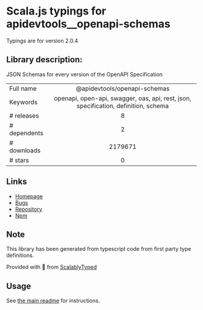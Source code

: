 
# Scala.js typings for apidevtools__openapi-schemas

Typings are for version 2.0.4

## Library description:
JSON Schemas for every version of the OpenAPI Specification

|                    |                 |
| ------------------ | :-------------: |
| Full name          | @apidevtools/openapi-schemas |
| Keywords           | openapi, open-api, swagger, oas, api, rest, json, specification, definition, schema |
| # releases         | 8 |
| # dependents       | 2 |
| # downloads        | 2179671 |
| # stars            | 0 |

## Links
- [Homepage](https://apitools.dev/openapi-schemas)
- [Bugs](https://github.com/APIDevTools/openapi-schemas/issues)
- [Repository](https://github.com/APIDevTools/openapi-schemas)
- [Npm](https://www.npmjs.com/package/%40apidevtools%2Fopenapi-schemas)
    


## Note
This library has been generated from typescript code from first party type definitions.

Provided with :purple_heart: from [ScalablyTyped](https://github.com/oyvindberg/ScalablyTyped)

## Usage
See [the main readme](../../readme.md) for instructions.


